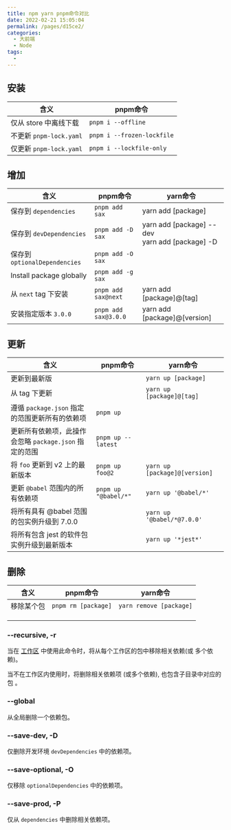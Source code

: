 ```yaml
---
title: npm yarn pnpm命令对比
date: 2022-02-21 15:05:04
permalink: /pages/d15ce2/
categories:
  - 大前端
  - Node
tags:
  - 
---
```

### 

## 安装

| 含义                    | pnpm命令                   |
| ----------------------- | -------------------------- |
| 仅从 store 中离线下载   | `pnpm i --offline`         |
| 不更新 `pnpm-lock.yaml` | `pnpm i --frozen-lockfile` |
| 仅更新 `pnpm-lock.yaml` | `pnpm i --lockfile-only`   |

## 增加

| 含义                          | pnpm命令             | yarn命令                                            |
| ----------------------------- | -------------------- | --------------------------------------------------- |
| 保存到 `dependencies`         | `pnpm add sax`       | yarn add [package]                                  |
| 保存到 `devDependencies`      | `pnpm add -D sax`    | yarn add [package] --dev<br />yarn add [package] -D |
| 保存到 `optionalDependencies` | `pnpm add -O sax`    |                                                     |
| Install package globally      | `pnpm add -g sax`    |                                                     |
| 从 `next` tag 下安装          | `pnpm add sax@next`  | yarn add [package]@[tag]                            |
| 安装指定版本 `3.0.0`          | `pnpm add sax@3.0.0` | yarn add [package]@[version]                        |

## 更新

| 含义                                                   | pnpm命令             | yarn命令                      |
| ------------------------------------------------------ | -------------------- | ----------------------------- |
| 更新到最新版                                           |                      | `yarn up [package]`           |
| 从 tag 下更新                                          |                      | `yarn up [package]@[tag]`     |
| 遵循 `package.json` 指定的范围更新所有的依赖项         | `pnpm up`            |                               |
| 更新所有依赖项，此操作会忽略 `package.json` 指定的范围 | `pnpm up --latest`   |                               |
| 将 `foo` 更新到 v2 上的最新版本                        | `pnpm up foo@2`      | `yarn up [package]@[version]` |
| 更新 `@babel` 范围内的所有依赖项                       | `pnpm up "@babel/*"` | `yarn up '@babel/*'`          |
| 将所有具有 @babel 范围的包实例升级到 7.0.0             |                      | `yarn up '@babel/*@7.0.0'`    |
| 将所有包含 jest 的软件包实例升级到最新版本             |                      | `yarn up '*jest*'`            |

## 删除

| 含义       | pnpm命令            | yarn命令                |
| ---------- | ------------------- | ----------------------- |
| 移除某个包 | `pnpm rm [package]` | `yarn remove [package]` |
|            |                     |                         |
|            |                     |                         |
|            |                     |                         |

### --recursive, -r[](https://pnpm.io/zh/cli/remove#--recursive--r)

当在 [工作区](https://pnpm.io/zh/workspaces) 中使用此命令时，将从每个工作区的包中移除相关依赖(或 多个依赖)。

当不在工作区内使用时，将删除相关依赖项 (或多个依赖), 也包含子目录中对应的包 。

### --global[](https://pnpm.io/zh/cli/remove#--global)

从全局删除一个依赖包。

### --save-dev, -D[](https://pnpm.io/zh/cli/remove#--save-dev--d)

仅删除开发环境 `devDependencies` 中的依赖项。

### --save-optional, -O[](https://pnpm.io/zh/cli/remove#--save-optional--o)

仅移除 `optionalDependencies` 中的依赖项。

### --save-prod, -P[](https://pnpm.io/zh/cli/remove#--save-prod--p)

仅从 `dependencies` 中删除相关依赖项。